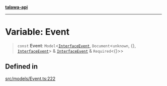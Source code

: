 [**talawa-api**](../../../README.md)

***

# Variable: Event

> `const` **Event**: `Model`\<[`InterfaceEvent`](../interfaces/InterfaceEvent.md), `Document`\<`unknown`, \{\}, [`InterfaceEvent`](../interfaces/InterfaceEvent.md)\> & [`InterfaceEvent`](../interfaces/InterfaceEvent.md) & `Required`\<\{\}\>\>

## Defined in

[src/models/Event.ts:222](https://github.com/Suyash878/talawa-api/blob/e4413cec641a837926071678fed3c7f67234e31e/src/models/Event.ts#L222)

